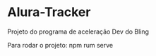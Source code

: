 # Alura-Tracker
 Projeto do programa de aceleração Dev do Bling

 Para rodar o projeto: npm rum serve

